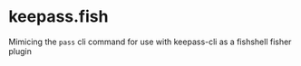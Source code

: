 # keepass.fish
Mimicing the `pass` cli command for use with keepass-cli as a fishshell fisher plugin
